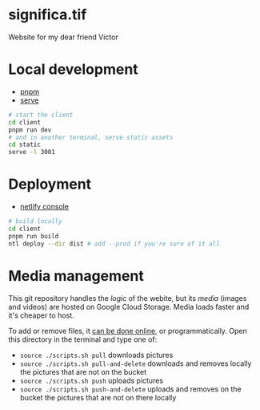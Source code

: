 # significa.tif

Website for my dear friend Victor

# Local development

- [pnpm](https://pnpm.io/)
- [serve](https://www.npmjs.com/package/serve)

```sh
# start the client
cd client
pnpm run dev
# and in another terminal, serve static assets
cd static
serve -l 3001
```

# Deployment

- [netlify console](https://app.netlify.com/sites/significatif/overview)

```sh
# build locally
cd client
pnpm run build
ntl deploy --dir dist # add --prod if you're sure of it all
```

# Media management

This git repository handles the _logic_ of the webite, but its _media_ (images and videos) are hosted on Google Cloud Storage. Media loads faster and it's cheaper to host.

To add or remove files, it [can be done online](https://console.cloud.google.com/storage/browser/significatif;tab=objects?project=nino-filiu), or programmatically. Open this directory in the terminal and type one of:

- `source ./scripts.sh pull` downloads pictures
- `source ./scripts.sh pull-and-delete` downloads and removes locally the pictures that are not on the bucket
- `source ./scripts.sh push` uploads pictures
- `source ./scripts.sh push-and-delete` uploads and removes on the bucket the pictures that are not on there locally
